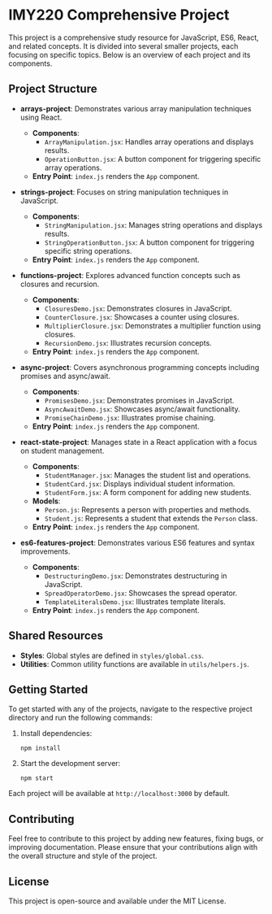 # IMY220 Comprehensive Project

This project is a comprehensive study resource for JavaScript, ES6, React, and related concepts. It is divided into several smaller projects, each focusing on specific topics. Below is an overview of each project and its components.

## Project Structure

- **arrays-project**: Demonstrates various array manipulation techniques using React.
  - **Components**:
    - `ArrayManipulation.jsx`: Handles array operations and displays results.
    - `OperationButton.jsx`: A button component for triggering specific array operations.
  - **Entry Point**: `index.js` renders the `App` component.

- **strings-project**: Focuses on string manipulation techniques in JavaScript.
  - **Components**:
    - `StringManipulation.jsx`: Manages string operations and displays results.
    - `StringOperationButton.jsx`: A button component for triggering specific string operations.
  - **Entry Point**: `index.js` renders the `App` component.

- **functions-project**: Explores advanced function concepts such as closures and recursion.
  - **Components**:
    - `ClosuresDemo.jsx`: Demonstrates closures in JavaScript.
    - `CounterClosure.jsx`: Showcases a counter using closures.
    - `MultiplierClosure.jsx`: Demonstrates a multiplier function using closures.
    - `RecursionDemo.jsx`: Illustrates recursion concepts.
  - **Entry Point**: `index.js` renders the `App` component.

- **async-project**: Covers asynchronous programming concepts including promises and async/await.
  - **Components**:
    - `PromisesDemo.jsx`: Demonstrates promises in JavaScript.
    - `AsyncAwaitDemo.jsx`: Showcases async/await functionality.
    - `PromiseChainDemo.jsx`: Illustrates promise chaining.
  - **Entry Point**: `index.js` renders the `App` component.

- **react-state-project**: Manages state in a React application with a focus on student management.
  - **Components**:
    - `StudentManager.jsx`: Manages the student list and operations.
    - `StudentCard.jsx`: Displays individual student information.
    - `StudentForm.jsx`: A form component for adding new students.
  - **Models**:
    - `Person.js`: Represents a person with properties and methods.
    - `Student.js`: Represents a student that extends the `Person` class.
  - **Entry Point**: `index.js` renders the `App` component.

- **es6-features-project**: Demonstrates various ES6 features and syntax improvements.
  - **Components**:
    - `DestructuringDemo.jsx`: Demonstrates destructuring in JavaScript.
    - `SpreadOperatorDemo.jsx`: Showcases the spread operator.
    - `TemplateLiteralsDemo.jsx`: Illustrates template literals.
  - **Entry Point**: `index.js` renders the `App` component.

## Shared Resources

- **Styles**: Global styles are defined in `styles/global.css`.
- **Utilities**: Common utility functions are available in `utils/helpers.js`.

## Getting Started

To get started with any of the projects, navigate to the respective project directory and run the following commands:

1. Install dependencies:
   ```
   npm install
   ```

2. Start the development server:
   ```
   npm start
   ```

Each project will be available at `http://localhost:3000` by default.

## Contributing

Feel free to contribute to this project by adding new features, fixing bugs, or improving documentation. Please ensure that your contributions align with the overall structure and style of the project.

## License

This project is open-source and available under the MIT License.